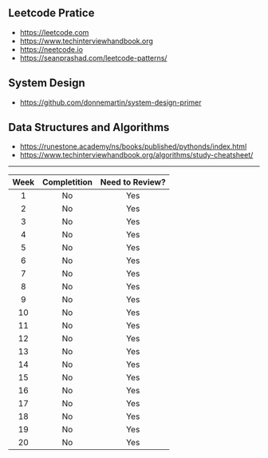 ## Leetcode Pratice
- https://leetcode.com
- https://www.techinterviewhandbook.org
- https://neetcode.io
- https://seanprashad.com/leetcode-patterns/

## System Design
- https://github.com/donnemartin/system-design-primer

## Data Structures and Algorithms
- https://runestone.academy/ns/books/published/pythonds/index.html
- https://www.techinterviewhandbook.org/algorithms/study-cheatsheet/

---

| Week   | Completition | Need to Review?  |
| :----: |    :----:    |     :----:       |
| 1      |      No      |   Yes            |
| 2      |      No      |   Yes            |
| 3      |      No      |   Yes            |
| 4      |      No      |   Yes            |
| 5      |      No      |   Yes            |
| 6      |      No      |   Yes            |
| 7      |      No      |   Yes            |
| 8      |      No      |   Yes            |
| 9      |      No      |   Yes            |
| 10     |      No      |   Yes            |
| 11     |      No      |   Yes            |
| 12     |      No      |   Yes            |
| 13     |      No      |   Yes            |
| 14     |      No      |   Yes            |
| 15     |      No      |   Yes            |
| 16     |      No      |   Yes            |
| 17     |      No      |   Yes            |
| 18     |      No      |   Yes            |
| 19     |      No      |   Yes            |
| 20     |      No      |   Yes            |
